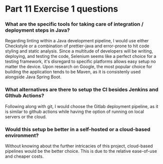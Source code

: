 # Part 11 Exercise 1 questions

### What are the specific tools for taking care of integration / deployment steps in Java?

Regarding linting within a Java development pipeline, I would use either Checkstyle or a combination of prettier-java and error-prone to hit code styling and static analysis. Since a multitude of developers will be writing, deploying, and testing the code, Selenium seems like a perfect choice for a testing framework, it's disregard to specific platforms allows easy setup no matter the device. Upon research on Google, the most popular choice for building the application tends to be Maven, as it is consistenly used alongside Java Spring Boot.

### What alternatives are there to setup the CI besides Jenkins and GIthub Actions?

Following along with git, I would choose the Gitlab deployment pipeline, as it is similar to github actions while having the option of running on local servers or the cloud.

### Would this setup be better in a self-hosted or a cloud-based environment?

Without knowing about the further intricacies of this project, cloud-based pipelines would be the better choice. This is due to the relative ease-of-use and cheaper costs.
